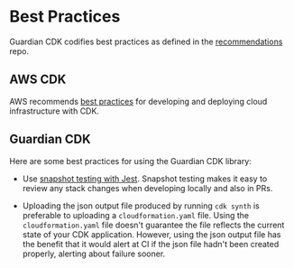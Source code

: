 # Best Practices

Guardian CDK codifies best practices as defined in the [recommendations](https://github.com/guardian/recommendations)
repo.

## AWS CDK
AWS recommends [best practices](https://docs.aws.amazon.com/cdk/v2/guide/best-practices.html) for developing and
deploying cloud infrastructure with CDK.

## Guardian CDK
Here are some best practices for using the Guardian CDK library:
- Use [snapshot testing with Jest](https://jestjs.io/docs/snapshot-testing). Snapshot testing makes it easy to review
  any stack changes when developing locally and also in PRs.

- Uploading the json output file produced by running `cdk synth` is preferable to uploading a `cloudformation.yaml`
  file. Using the `cloudformation.yaml` file doesn't guarantee the file reflects the current state of your CDK
  application. However, using the json output file has the benefit that it would alert at CI if the json file hadn't
  been created properly, alerting about failure sooner.

